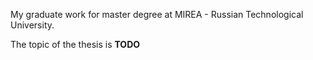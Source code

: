  My graduate work for master degree at MIREA - Russian Technological University.

 The topic of the thesis is **TODO**